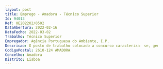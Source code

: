 ```yaml
--- 
layout: post
title: Emprego - Amadora - Técnico Superior
Id: 94013
Ref: OE202202/0502
DataAbertura: 2022-02-16
DataFecho: 2022-03-02
Trabalho: Técnico Superior
Empregador: Agência Portuguesa do Ambiente, I.P.
Descricao: O posto de trabalho colocado a concurso caracteriza  se, genericamente, pelo exercício de funções na Unidade Laboratorial da ARH Norte, cujas competências são as constantes na alínea g) do n.º 13 do Despacho n.º 7714 2013, DR, 2.ª série, n.º 113, de 14 de junho, das quais se destacam a) Realização de ensaios físico  químicos em matrizes de águas naturais e residuais e de todas as tarefas inerentes b) Validação de métodos analíticos com vista à acreditação segundo a norma NP EN ISO IEC 17025 2018 c) Realização do controlo de qualidade interno d) Avaliação de certificados de calibração e) Registo informático e validação técnica de resultados laboratoriais f) Interpretação de resultados e elaboração de pareceres técnicos g) Realização de amostragens em matrizes ambientais.
CodigoPostal: 2610-124 AMADORA
Concelho: Amadora
Distrito: Lisboa
--- 
```

